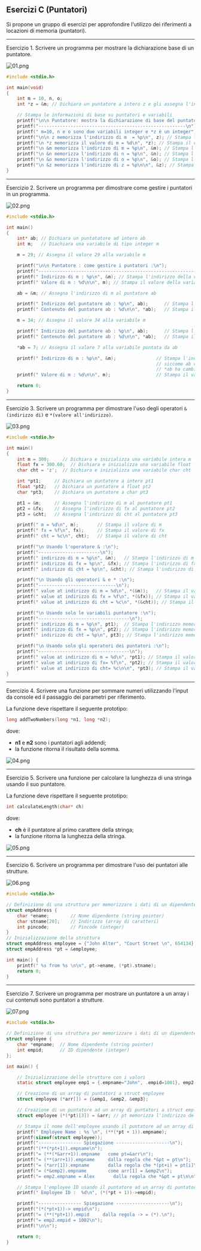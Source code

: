 ﻿## Esercizi C (Puntatori)

Si propone un gruppo di esercizi per approfondire l'utilizzo dei riferimenti a locazioni di memoria (puntatori).

---

Esercizio 1. Scrivere un programma per mostrare la dichiarazione base di un puntatore.

![01.png](imgs/01.png)

```c
#include <stdio.h>

int main(void)
{
    int m = 10, n, o;
    int *z = &m; // Dichiara un puntatore a intero z e gli assegna l'indirizzo di m

    // Stampa le informazioni di base su puntatori e variabili
    printf("\n\n Puntatore: mostra la dichiarazione di base del puntatore :\n");
    printf("-------------------------------------------------------\n");
    printf(" m=10, n e o sono due variabili integer e *z è un integer");
    printf("\n\n z memorizza l'indirizzo di m  = %p\n", z); // Stampa l'indirizzo memorizzato in z utilizzando %p
    printf("\n *z memorizza il valore di m = %d\n", *z); // Stampa il valore puntato da z utilizzando *z
    printf("\n &m memorizza l'indirizzo di m = %p\n", &m); // Stampa l'indirizzo di m usando &m
    printf("\n &n memorizza l'indirizzo di n = %p\n", &n); // Stampa l'indirizzo di n usando &n
    printf("\n &o memorizza l'indirizzo di o = %p\n", &o); // Stampa l'indirizzo di o usando &o
    printf("\n &z memorizza l'indirizzo di z = %p\n\n", &z); // Stampa l'indirizzo di z usando &z
}
```

---

Esercizio 2. Scrivere un programma per dimostrare come gestire i puntatori in un programma.

![02.png](imgs/02.png)

```c
#include <stdio.h>

int main()
{
    int* ab; // Dichiara un puntatatore ad intero ab
    int m;   // Diachiara una variabile di tipo integer m

    m = 29; // Assegna il valore 29 alla variabile m

    printf("\n\n Puntatore : come gestire i puntatori :\n");
    printf("------------------------------------------------------------\n");
    printf(" Indirizzo di m : %p\n", &m); // Stampa l'indirizzo della variabile m
    printf(" Valore di m : %d\n\n", m); // Stampa il valore della variabile m

    ab = &m; // Assegna l'indirizzo di m al puntatore ab

    printf(" Indirizzo del puntatore ab : %p\n", ab);      // Stampa l'indirizzo memorizzato nel puntatore ab
    printf(" Contenuto del puntatore ab : %d\n\n", *ab);   // Stampa il valore riferito da ab

    m = 34; // Assegna il valore 34 alla variabile m

    printf(" Indirizzo del puntatore ab : %p\n", ab);      // Stampa l'indirizzo memorizzato nel puntatore ab
    printf(" Contenuto del puntatore ab : %d\n\n", *ab);   // Stampa il valore riferito da ab

    *ab = 7; // Assegna il valore 7 alla variabile puntata da ab

    printf(" Indirizzo di m : %p\n", &m);               // Stampa l'indirizzo della variabile m
                                                        // siccome ab contiene l'indirizzo di m
                                                        // *ab ha cambiato il valore di m ed ora è diventato 7
    printf(" Valore di m : %d\n\n", m);                 // Stampa il valore della variabile m

    return 0;
}
```

---

Esercizio 3. Scrivere un programma per dimostrare l'uso degli operatori `&(indirizzo di)` e `*(valore all'indirizzo)`.

![03.png](imgs/03.png)


```c
#include <stdio.h>

int main()
{
    int m = 300;     // Dichiara e inizializza una variabile intera m
    float fx = 300.60;  // Dichiara e inizializza una variabile float fx
    char cht = 'z';  // Dichiara e inizializza una variabile char cht

    int *pt1;     // Dichiara un puntatore a intero pt1
    float *pt2;   // Dichiara un puntatore a float pt2
    char *pt3;    // Dichiara un puntatore a char pt3

    pt1 = &m;     // Assegna l'indirizzo di m al puntatore pt1
    pt2 = &fx;    // Assegna l'indirizzo di fx al puntatore pt2
    pt3 = &cht;   // Assegna l'indirizzo di cht al puntatore pt3

    printf(" m = %d\n", m);       // Stampa il valore di m
    printf(" fx = %f\n", fx);     // Stampa il valore di fx
    printf(" cht = %c\n", cht);   // Stampa il valore di cht

    printf("\n Usando l'operatore & :\n");
    printf("-----------------------\n");
    printf(" indirizzo di m = %p\n", &m);   // Stampa l'indirizzo di m
    printf(" indirizzo di fx = %p\n", &fx); // Stampa l'indirizzo di fx
    printf(" indirizzo di cht = %p\n", &cht); // Stampa l'indirizzo di cht

    printf("\n Usando gli operatori & e * :\n");
    printf("-----------------------------\n");
    printf(" value at indirizzo di m = %d\n", *(&m));   // Stampa il valore all'indirizzo di m
    printf(" value at indirizzo di fx = %f\n", *(&fx)); // Stampa il valore all'indirizzo di fx
    printf(" value at indirizzo di cht = %c\n", *(&cht)); // Stampa il valore all'indirizzo di cht

    printf("\n Usando solo le variabili puntatore :\n");
    printf("----------------------------------\n");
    printf(" indirizzo di m = %p\n", pt1);  // Stampa l'indirizzo memorizzato in pt1
    printf(" indirizzo di fx = %p\n", pt2); // Stampa l'indirizzo memorizzato in pt2
    printf(" indirizzo di cht = %p\n", pt3); // Stampa l'indirizzo memorizzato in pt3

    printf("\n Usando solo gli operatori dei puntatori :\n");
    printf("----------------------------------\n");
    printf(" value at indirizzo di m = %d\n", *pt1); // Stampa il valore puntato da pt1
    printf(" value at indirizzo di fx= %f\n", *pt2); // Stampa il valore puntato da pt2
    printf(" value at indirizzo di cht= %c\n\n", *pt3); // Stampa il valore puntato da pt3
}
```

---

Esercizio 4. Scrivere una funzione per sommare numeri utilizzando l'input da console ed il passaggio dei parametri per riferimento.

La funzione deve rispettare il seguente prototipo:

```c
long addTwoNumbers(long *n1, long *n2);
```

dove:

* **n1** e **n2** sono i puntatori agli addendi;
* la funzione ritorna il risultato della somma.

![04.png](imgs/04.png)

---

Esercizio 5. Scrivere una funzione per calcolare la lunghezza di una stringa usando il suo puntatore.

La funzione deve rispettare il seguente prototipo:

```c
int calculateLength(char* ch)
```

dove:

* **ch** è il puntatore al primo carattere della stringa;
* la funzione ritorna la lunghezza della stringa.

![05.png](imgs/05.png)

---

Esercizio 6. Scrivere un programma per dimostrare l'uso dei puntatori alle strutture.

![06.png](imgs/06.png)

```c
#include <stdio.h>

// Definizione di una struttura per memorizzare i dati di un dipendente
struct empAddress {
    char *ename;        // Nome dipendente (string pointer)
    char stname[20];    // Indirizzo (array di caratteri)
    int pincode;        // Pincode (integer)
}
// Inizializzazione della struttura
struct empAddress employee = {"John Alter", "Court Street \n", 654134};
struct empAddress *pt = &employee;

int main() {
    printf(" %s from %s \n\n", pt->ename, (*pt).stname);
    return 0;
}
```

---

Esercizio 7. Scrivere un programma per mostrare un puntatore a un array i cui contenuti sono puntatori a strutture.

![07.png](imgs/07.png)


```c
#include <stdio.h>

// Definizione di una struttura per memorizzare i dati di un dipendente
struct employee {
    char *empname;  // Nome dipendente (string pointer)
    int empid;      // ID dipendente (integer)
};

int main() {

    // Inizializzazione delle strutture con i valori
    static struct employee emp1 = {.empname="John", .empid=1001}, emp2 = {.empname="Alex", .empid=1002}, emp3 = {.empname="Taylor", .empid=1003};

    // Creazione di un array di puntatori a struct employee
    struct employee (*arr[]) = {&emp1, &emp2, &emp3};

    // Creazione di un puntatore ad un array di puntatori a struct employee
    struct employee (*(*pt)[3]) = &arr; // pt memorizza l'indirizzo dell'array di puntatori

    // Stampa il nome dell'employee usando il puntatore ad un array di puntatori a struct employee
    printf(" Employee Name : %s \n", (**(*pt + 1)).empname);
    printf(sizeof(struct employee));
    printf("---------------- Spiegazione --------------------\n");
    printf("(**(*pt+1)).empname\n");
    printf("= (**(*&arr+1)).empname   come pt=&arr\n");
    printf("= (**(arr+1)).empname     dalla regola che *&pt = pt\n");
    printf("= (*arr[1]).empname       dalla regola che *(pt+i) = pt[i]\n");
    printf("= (*&emp2).empname        come arr[1] = &emp2\n");
    printf("= emp2.empname = Alex       dalla regola che *&pt = pt\n\n");

    // Stampa l'employee ID usando il puntatore ad un array di puntatori a struct employee
    printf(" Employee ID :  %d\n", (*(*pt + 1))->empid);

    printf("---------------- Spiegazione --------------------\n");
    printf("(*(*pt+1))-> empid\n");
    printf("= (**(*pt+1)).empid     dalla regola -> = (*).\n");
    printf("= emp2.empid = 1002\n");
    printf("\n\n");

    return 0;
}
```
